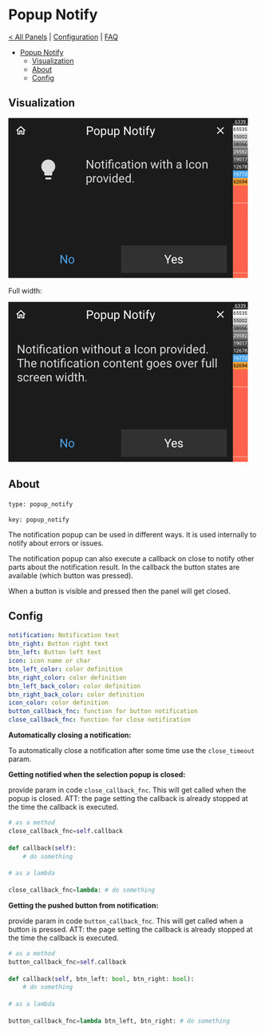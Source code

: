 # Popup Notify

[< All Panels](README.md) | [Configuration](../Config.md) | [FAQ](../FAQ.md)

- [Popup Notify](#popup-notify)
  - [Visualization](#visualization)
  - [About](#about)
  - [Config](#config)

## Visualization

![Popup Notification](../assets/popup_notify.png)

Full width:

![Popup Notification](../assets/popup_notify_full.png)

## About

`type: popup_notify`

`key: popup_notify`

The notification popup can be used in different ways. It is used internally to notify about errors or issues.

The notification popup can also execute a callback on close to notify other parts about the notification result. In the callback the button states are available (which button was pressed).

When a button is visible and pressed then the panel will get closed.

## Config

```yaml
notification: Notification text
btn_right: Button right text
btn_left: Button left text
icon: icon name or char
btn_left_color: color definition
btn_right_color: color definition
btn_left_back_color: color definition
btn_right_back_color: color definition
icon_color: color definition
button_callback_fnc: function for button notification
close_callback_fnc: function for close notification
```

**Automatically closing a notification:**

To automatically close a notification after some time use the `close_timeout` param.

**Getting notified when the selection popup is closed:**

provide param in code `close_callback_fnc`. This will get called when the popup is closed.
ATT: the page setting the callback is already stopped at the time the callback is executed.

```python
# as a method
close_callback_fnc=self.callback

def callback(self):
    # do something

# as a lambda

close_callback_fnc=lambda: # do something
```

**Getting the pushed button from notification:**

provide param in code `button_callback_fnc`. This will get called when a button is pressed.
ATT: the page setting the callback is already stopped at the time the callback is executed.

```python
# as a method
button_callback_fnc=self.callback

def callback(self, btn_left: bool, btn_right: bool):
    # do something

# as a lambda

button_callback_fnc=lambda btn_left, btn_right: # do something
```
